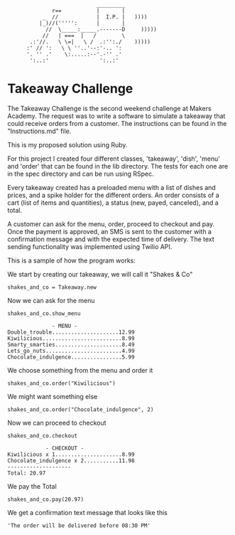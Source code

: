```
                            _________
              r==           |       |
           _  //            |  I.P. |   ))))
          |_)//(''''':      |       |
            //  \_____:_____.-------D     )))))
           //   | ===  |   /        \
       .:'//.   \ \=|   \ /  .:'':./    )))))
      :' // ':   \ \ ''..'--:'-.. ':
      '. '' .'    \:.....:--'.-'' .'
       ':..:'                ':..:'

 ```

# Takeaway Challenge

The Takeaway Challenge is the second weekend challenge at Makers Academy. The request was to write a software to simulate a takeaway that could receive orders from a customer. The instructions can be found in the "Instructions.md" file.

This is my proposed solution using Ruby.

For this project I created four different classes, 'takeaway', 'dish', 'menu' and 'order' that can be found
in the lib directory. The tests for each one are in the spec directory and can be run using RSpec.

Every takeaway created has a preloaded menu with a list of dishes and prices, and a spike holder for the
different orders. An order consists of a cart (list of items and quantities), a status (new, payed, canceled), and a total.

A customer can ask for the menu, order, proceed to checkout and pay. Once the payment is approved, an SMS is
sent to the customer with a confirmation message and with the expected time of delivery. The text sending functionality was implemented using Twilio API.

This is a sample of how the program works:

We start by creating our takeaway, we will call it "Shakes & Co"
```
shakes_and_co = Takeaway.new
```
Now we can ask for the menu
```
shakes_and_co.show_menu

              - MENU -
Double_trouble.....................12.99
Kiwilicious.........................8.99
Smarty_smarties.....................8.49
Lets_go_nuts........................4.99
Chocolate_indulgence................5.99
```
We choose something from the menu and order it
```
shakes_and_co.order("Kiwilicious")
```
We might want something else
```
shakes_and_co.order("Chocolate_indulgence", 2)
```

Now we can proceed to checkout
```
shakes_and_co.checkout

            - CHECKOUT -
Kiwilicious x 1.....................8.99
Chocolate_indulgence x 2...........11.98
--------------------
Total: 20.97
```
We pay the Total
```
shakes_and_co.pay(20.97)
```
We get a confirmation text message that looks like this
```
'The order will be delivered before 08:30 PM'
```
